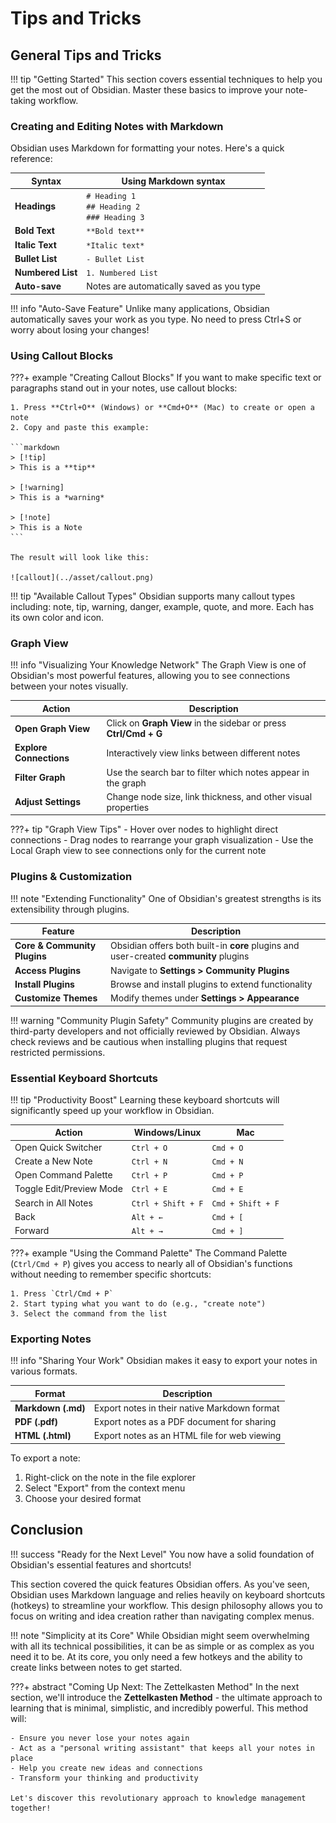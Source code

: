 # Tips and Tricks

## General Tips and Tricks

!!! tip "Getting Started"
    This section covers essential techniques to help you get the most out of Obsidian. Master these basics to improve your note-taking workflow.

### Creating and Editing Notes with Markdown

Obsidian uses Markdown for formatting your notes. Here's a quick reference:

| Syntax | Using Markdown syntax |
|--------------------------------|-----------------------------------------------------|
| **Headings** | `# Heading 1` <br> `## Heading 2` <br> `### Heading 3` |
| **Bold Text** | `**Bold text**` |
| **Italic Text** | `*Italic text*` |
| **Bullet List** | `- Bullet List` |
| **Numbered List** | `1. Numbered List` |
| **Auto-save** | Notes are automatically saved as you type |

!!! info "Auto-Save Feature"
    Unlike many applications, Obsidian automatically saves your work as you type. No need to press Ctrl+S or worry about losing your changes!

### Using Callout Blocks

???+ example "Creating Callout Blocks"
    If you want to make specific text or paragraphs stand out in your notes, use callout blocks:

    1. Press **Ctrl+O** (Windows) or **Cmd+O** (Mac) to create or open a note
    2. Copy and paste this example:

    ```markdown
    > [!tip]
    > This is a **tip**
    
    > [!warning]
    > This is a *warning*
    
    > [!note]
    > This is a Note
    ```

    The result will look like this:
    
    ![callout](../asset/callout.png)

!!! tip "Available Callout Types"
    Obsidian supports many callout types including: note, tip, warning, danger, example, quote, and more. Each has its own color and icon.

### Graph View

!!! info "Visualizing Your Knowledge Network"
    The Graph View is one of Obsidian's most powerful features, allowing you to see connections between your notes visually.

| Action | Description |
|----------------------------|-------------|
| **Open Graph View** | Click on **Graph View** in the sidebar or press **Ctrl/Cmd + G** |
| **Explore Connections** | Interactively view links between different notes |
| **Filter Graph** | Use the search bar to filter which notes appear in the graph |
| **Adjust Settings** | Change node size, link thickness, and other visual properties |

???+ tip "Graph View Tips"
    - Hover over nodes to highlight direct connections
    - Drag nodes to rearrange your graph visualization
    - Use the Local Graph view to see connections only for the current note

### Plugins & Customization

!!! note "Extending Functionality"
    One of Obsidian's greatest strengths is its extensibility through plugins.

| Feature | Description |
|--------------------|------------|
| **Core & Community Plugins** | Obsidian offers both built-in **core** plugins and user-created **community** plugins |
| **Access Plugins** | Navigate to **Settings > Community Plugins** |
| **Install Plugins** | Browse and install plugins to extend functionality |
| **Customize Themes** | Modify themes under **Settings > Appearance** |

!!! warning "Community Plugin Safety"
    Community plugins are created by third-party developers and not officially reviewed by Obsidian. Always check reviews and be cautious when installing plugins that request restricted permissions.

### Essential Keyboard Shortcuts

!!! tip "Productivity Boost"
    Learning these keyboard shortcuts will significantly speed up your workflow in Obsidian.

| Action | Windows/Linux | Mac |
|--------|----------|----------|
| Open Quick Switcher | `Ctrl + O` | `Cmd + O` |
| Create a New Note | `Ctrl + N` | `Cmd + N` |
| Open Command Palette | `Ctrl + P` | `Cmd + P` |
| Toggle Edit/Preview Mode | `Ctrl + E` | `Cmd + E` |
| Search in All Notes | `Ctrl + Shift + F` | `Cmd + Shift + F` |
| Back | `Alt + ←` | `Cmd + [` |
| Forward | `Alt + →` | `Cmd + ]` |

???+ example "Using the Command Palette"
    The Command Palette (`Ctrl/Cmd + P`) gives you access to nearly all of Obsidian's functions without needing to remember specific shortcuts:
    
    1. Press `Ctrl/Cmd + P`
    2. Start typing what you want to do (e.g., "create note")
    3. Select the command from the list

### Exporting Notes

!!! info "Sharing Your Work"
    Obsidian makes it easy to export your notes in various formats.

| Format | Description |
|---------|------------|
| **Markdown (.md)** | Export notes in their native Markdown format |
| **PDF (.pdf)** | Export notes as a PDF document for sharing |
| **HTML (.html)** | Export notes as an HTML file for web viewing |

To export a note:
1. Right-click on the note in the file explorer
2. Select "Export" from the context menu
3. Choose your desired format

## Conclusion

!!! success "Ready for the Next Level"
    You now have a solid foundation of Obsidian's essential features and shortcuts!

This section covered the quick features Obsidian offers. As you've seen, Obsidian uses Markdown language and relies heavily on keyboard shortcuts (hotkeys) to streamline your workflow. This design philosophy allows you to focus on writing and idea creation rather than navigating complex menus.

!!! note "Simplicity at its Core"
    While Obsidian might seem overwhelming with all its technical possibilities, it can be as simple or as complex as you need it to be. At its core, you only need a few hotkeys and the ability to create links between notes to get started.

???+ abstract "Coming Up Next: The Zettelkasten Method"
    In the next section, we'll introduce the **Zettelkasten Method** - the ultimate approach to learning that is minimal, simplistic, and incredibly powerful. This method will:
    
    - Ensure you never lose your notes again
    - Act as a "personal writing assistant" that keeps all your notes in place
    - Help you create new ideas and connections
    - Transform your thinking and productivity
    
    Let's discover this revolutionary approach to knowledge management together!
